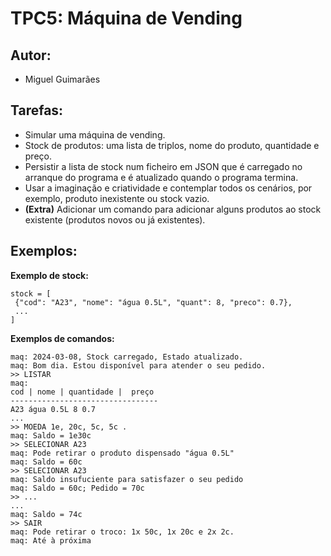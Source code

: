 # TPC5: Máquina de Vending

## Autor:
- Miguel Guimarães

## Tarefas:
- Simular uma máquina de vending.
- Stock de produtos: uma lista de triplos, nome do produto, quantidade e preço.
- Persistir a lista de stock num ficheiro em JSON que é carregado no arranque do programa e é atualizado quando o programa termina.
- Usar a imaginação e criatividade e contemplar todos os cenários, por exemplo, produto inexistente ou stock vazio. 
- **(Extra)** Adicionar um comando para adicionar alguns produtos ao stock existente (produtos novos ou já existentes).

## Exemplos:
**Exemplo de stock:**
```
stock = [
 {"cod": "A23", "nome": "água 0.5L", "quant": 8, "preco": 0.7},
 ...
]
```

**Exemplos de comandos:**
```
maq: 2024-03-08, Stock carregado, Estado atualizado.
maq: Bom dia. Estou disponível para atender o seu pedido.
>> LISTAR
maq:
cod | nome | quantidade |  preço
---------------------------------
A23 água 0.5L 8 0.7
...
>> MOEDA 1e, 20c, 5c, 5c .
maq: Saldo = 1e30c
>> SELECIONAR A23
maq: Pode retirar o produto dispensado "água 0.5L"
maq: Saldo = 60c
>> SELECIONAR A23
maq: Saldo insufuciente para satisfazer o seu pedido
maq: Saldo = 60c; Pedido = 70c
>> ...
...
maq: Saldo = 74c
>> SAIR
maq: Pode retirar o troco: 1x 50c, 1x 20c e 2x 2c.
maq: Até à próxima
```
